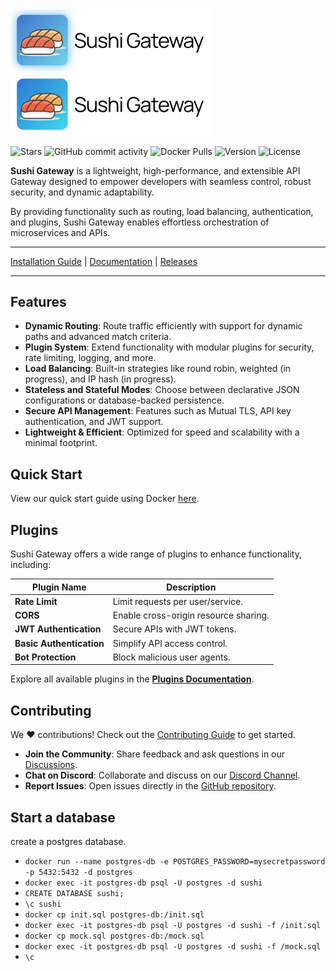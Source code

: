 <a href="https://rawsashimi1604.github.io/sushi-gateway">
  <img src="./docs/public/images/LogoWithText_Dark.png" alt="Sushi Gateway" style="width: 320px;" #gh-dark-mode-only>
</a>

<a href="https://rawsashimi1604.github.io/sushi-gateway">
  <img src="./docs/public/images/LogoWithText_Light.png" alt="Sushi Gateway" style="width: 320px;" #gh-light-mode-only>
</a>

![Stars](https://img.shields.io/github/stars/rawsashimi1604/sushi-gateway?style=flat-square) ![GitHub commit activity](https://img.shields.io/github/commit-activity/m/rawsashimi1604/sushi-gateway?style=flat-square) ![Docker Pulls](https://img.shields.io/docker/pulls/rawsashimi/sushi-proxy?style=flat-square) ![Version](https://img.shields.io/github/v/release/rawsashimi1604/sushi-gateway?color=green&label=Version&style=flat-square) ![License](https://img.shields.io/badge/License-Apache%202.0-blue?style=flat-square)

**Sushi Gateway** is a lightweight, high-performance, and extensible API Gateway designed to empower developers with seamless control, robust security, and dynamic adaptability.

By providing functionality such as routing, load balancing, authentication, and plugins, Sushi Gateway enables effortless orchestration of microservices and APIs.

---

[Installation Guide](https://rawsashimi1604.github.io/sushi-gateway/getting-started/docker.html) | [Documentation](https://rawsashimi1604.github.io/sushi-gateway/docs-home.html) | [Releases](https://github.com/rawsashimi1604/sushi-gateway/releases)

---

## Features

- **Dynamic Routing**: Route traffic efficiently with support for dynamic paths and advanced match criteria.
- **Plugin System**: Extend functionality with modular plugins for security, rate limiting, logging, and more.
- **Load Balancing**: Built-in strategies like round robin, weighted (in progress), and IP hash (in progress).
- **Stateless and Stateful Modes**: Choose between declarative JSON configurations or database-backed persistence.
- **Secure API Management**: Features such as Mutual TLS, API key authentication, and JWT support.
- **Lightweight & Efficient**: Optimized for speed and scalability with a minimal footprint.

## Quick Start

View our quick start guide using Docker [here](https://rawsashimi1604.github.io/sushi-gateway/getting-started/docker.html).

## Plugins

Sushi Gateway offers a wide range of plugins to enhance functionality, including:

| Plugin Name              | Description                           |
| ------------------------ | ------------------------------------- |
| **Rate Limit**           | Limit requests per user/service.      |
| **CORS**                 | Enable cross-origin resource sharing. |
| **JWT Authentication**   | Secure APIs with JWT tokens.          |
| **Basic Authentication** | Simplify API access control.          |
| **Bot Protection**       | Block malicious user agents.          |

Explore all available plugins in the **[Plugins Documentation](https://rawsashimi1604.github.io/sushi-gateway/plugins)**.

## Contributing

We ❤️ contributions! Check out the [Contributing Guide](CONTRIBUTING.md) to get started.

- **Join the Community**: Share feedback and ask questions in our [Discussions](https://github.com/rawsashimi1604/sushi-gateway/discussions).
- **Chat on Discord**: Collaborate and discuss on our [Discord Channel](https://discord.gg/aPv4QhQ6).
- **Report Issues**: Open issues directly in the [GitHub repository](https://github.com/rawsashimi1604/sushi-gateway/issues).

[sushi-url]: https://rawsashimi1604.github.io/sushi-gateway/

## Start a database

create a postgres database.

- `docker run --name postgres-db -e POSTGRES_PASSWORD=mysecretpassword -p 5432:5432 -d postgres`
- `docker exec -it postgres-db psql -U postgres -d sushi`
- `CREATE DATABASE sushi;`
- `\c sushi`
- `docker cp init.sql postgres-db:/init.sql`
- `docker exec -it postgres-db psql -U postgres -d sushi -f /init.sql`
- `docker cp mock.sql postgres-db:/mock.sql`
- `docker exec -it postgres-db psql -U postgres -d sushi -f /mock.sql`
- `\c`
